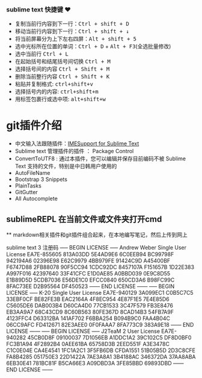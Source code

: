 ### sublime text 快捷键 :heart:
- 复制当前行内容到下一行：<kbd>Ctrl + shift + D</kbd>
- 移动当前行内容到下一行：<kbd>Ctrl + shift + ↓</kbd>
- 将当前屏幕分为上下左右四屏：<kbd>Alt + shift + 5</kbd>
- 选中光标所在位置的单词：<kbd>Ctrl + D</kbd> + <kbd>Alt + F3</kbd>(全选批量修改)
- 选中当前行 <kbd>Ctrl + L</kbd>
- 在起始括号和结尾括号间切换 <kbd>Ctrl + M</kbd>
- 选择括号间的内容 <kbd>Ctrl + Shift + M</kbd>
- 删除当前整行内容 <kbd> Ctrl + Shift + K </kbd>
- 粘贴并复制格式: <kbd>ctrl+shift+v</kbd>
- 选择括号内的内容: <kbd>ctrl+shift+m</kbd>
- 用标签包裹行或选中项: <kbd>alt+shift+w</kbd>

git插件介绍
======================================================================
* 中文输入法跟随插件：[IMESupport for Sublime Text](https://github.com/chikatoike/IMESupport)
* Sublime text 管理插件的插件   ： Package Control
* ConvertToUTF8   : 通过本插件，您可以编辑并保存目前编码不被 Sublime Text 支持的文件，特别是中日韩用户使用的 
* AutoFileName
* Bootstrap 3 Snippets
* PlainTasks
* GitGutter
* All Autocomplete

## sublimeREPL  在当前文件或文件夹打开cmd

** markdown相关插件和git插件组合起来，在本地编写笔记，然后上传到网上


sublime text 3 注册码 
—– BEGIN LICENSE —–
Andrew Weber
Single User License
EA7E-855605
813A03DD 5E4AD9E6 6C0EEB94 BC99798F
942194A6 02396E98 E62C9979 4BB979FE
91424C9D A45400BF F6747D88 2FB88078
90F5CC94 1CDC92DC 8457107A F151657B
1D22E383 A997F016 42397640 33F41CFC
E1D0AE85 A0BBD039 0E9C8D55 E1B89D5D
5CDB7036 E56DE1C0 EFCC0840 650CD3A6
B98FC99C 8FAC73EE D2B95564 DF450523
—— END LICENSE ——
—– BEGIN LICENSE —–
K-20
Single User License
EA7E-940129
3A099EC1 C0B5C7C5 33EBF0CF BE82FE3B
EAC2164A 4F8EC954 4E87F1E5 7E4E85D6
C5605DE6 DAB003B4 D60CA4D0 77CB1533
3C47F579 FB3E8476 EB3AA9A7 68C43CD9
8C60B563 80FE367D 8CAD14B3 54FB7A9F
4123FFC4 D63312BA 141AF702 F6BBA254
B094B9C0 FAA4B04C 06CC9AFC FD412671
82E3AEE0 0F0FAAA7 8FA773C9 383A9E18
—— END LICENSE ——
—– BEGIN LICENSE —–
J2TeaM
2 User License
EA7E-940282
45CB0D8F 09100037 7D1056EB A1DDC1A2
39C102C5 DF8D0BF0 FC3B1A94 4F2892B4
0AEE61BA 65758D3B 2EED551F A3E3478C
C1C0E04E CA4E4541 1FC1A2C1 3F5FB6DB
CFDA1551 51B05B5D 2D3C8CFE FA8B4285
051750E3 22D1422A 7AE3A8A1 3B4188AC
346372DA 37AA8ABA 6EB30E41 781BC81F
B5CA66E3 A09DBD3A 3FE85BBD 69893DBD
—— END LICENSE ——